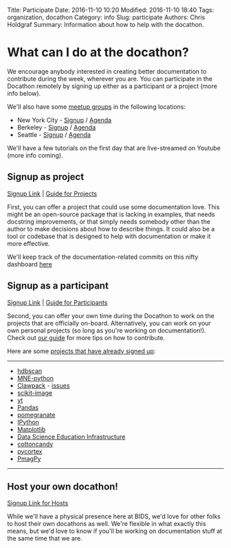 Title: Participate
Date: 2016-11-10 10:20
Modified: 2016-11-10 18:40
Tags: organization, docathon
Category: info
Slug: participate
Authors: Chris Holdgraf
Summary: Information about how to help with the docathon.

# What can I do at the docathon?

We encourage anybody interested in creating better documentation to contribute during the week, wherever you are. You can participate in the Docathon remotely by signing up either as a participant or a project (more info below).

We'll also have some [meetup groups](hosts.html) in the following locations:

* New York City - [Signup](https://www.eventbrite.com/e/doc-a-thon-tickets-32309998074) / [Agenda](hosts/gc.html)
* Berkeley - [Signup](https://www.eventbrite.com/e/bids-docathon-kickoff-tickets-32302896834?aff=mcivte) / [Agenda](hosts/bids.html)
* Seattle - [Signup](https://goo.gl/forms/GMyMPJZ9eLT6eQuF2) / [Agenda](hosts/uwescience.html)

We'll have a few tutorials on the first day that are live-streamed on Youtube (more info coming).

## Signup as project

[Signup Link](https://goo.gl/forms/0cPpw01zehrEyDDE3) | [Guide for Projects](../encouraging-user-docathon.html)

First, you can offer a project that could use some documentation love. This
might be an open-source package that is lacking in examples, that needs
docstring improvements, or that simply needs somebody other than the author to
make decisions about how to describe things. It could also be a tool or codebase
that is designed to help with documentation or make it more effective.

We'll keep track of the documentation-related commits on this nifty dashboard [here](projects/projects.html)


## Signup as a participant

[Signup Link](https://goo.gl/forms/AaW2b24mMxOutxt02) | [Guide for Participants](../contributing-documentation.html)

Second, you can offer your own time during the Docathon to work on the projects
that are officially on-board. Alternatively, you can work on your own personal
projects (so long as you're working on documentation!). Check out [our guide](../contributing-documentation.html) for more tips on how to contribute.

Here are some [projects that have already signed up](projects/projects.html):

---
* [hdbscan](http://hdbscan.readthedocs.io)
* [MNE-python](https://mne-tools.github.io/stable/index.html)
* [Clawpack](http://clawpack.org) - [issues](https://github.com/clawpack/doc/issues?q=is%3Aissue+is%3Aopen+label%3Adocathon)
* [scikit-image](http://scikit-image.org)
* [yt](http://yt-project.org/doc)
* [Pandas](http://pandas.pydata.org/pandas-docs/stable/)
* [pomegranate](http://pomegranate.readthedocs.io/en/latest/)
* [IPython](http://jupyter.readthedocs.org)
* [Matplotlib](http://matplotlib.org)
* [Data Science Education Infrastructure](http://bids.github.io/docathon)
* [cottoncandy](http://gallantlab.github.io/cottoncandy/)
* [pycortex](http://gallantlab.org/pycortex/docs/)
* [PmagPy](https://earthref.org/PmagPy/cookbook/)
 ---

## Host your own docathon!

[Signup Link for Hosts](hosting.html)

While we'll have a physical presence here at BIDS, we'd love for other folks to
host their own docathons as well. We're flexible in what exactly this means, but
we'd love to know if you'll be working on documentation stuff at the same time
that we are.